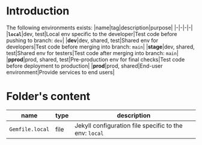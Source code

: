 [//]: #(Reference)
[prj_deployed_ep]: https://abelgacem.github.io/project/
[url_jekyll]:      https://jekyllrb.com
[url_githubpages]: https://pages.github.com
[doc_contribute]:  ./CONTRIBUTING
[doc_changelog]:  ./CHANGELOG


# Introduction

The following environments exists:
|name|tag|description|purpose|
|-|-|-|-|
|**`local`**|dev, test|Local env specific to the developer|Test code before pushing to branch: `dev`|
|**dev**|dev, shared, test|Shared env for developers|Test code before merging into branch: `main`|
|**stage**|dev, shared, test|Shared env for testers|Test code after merging into branch: `main`|
|**pprod**|prod, shared, test|Pre-production env for final checks|Test code before deployment to production|
|**prod**|prod, shared|End-user environment|Provide services to end users|

# Folder's content
|name|type|description|
|-|-|-|
|`Gemfile.local`|file|Jekyll configuration file specific to the env: `local`|
